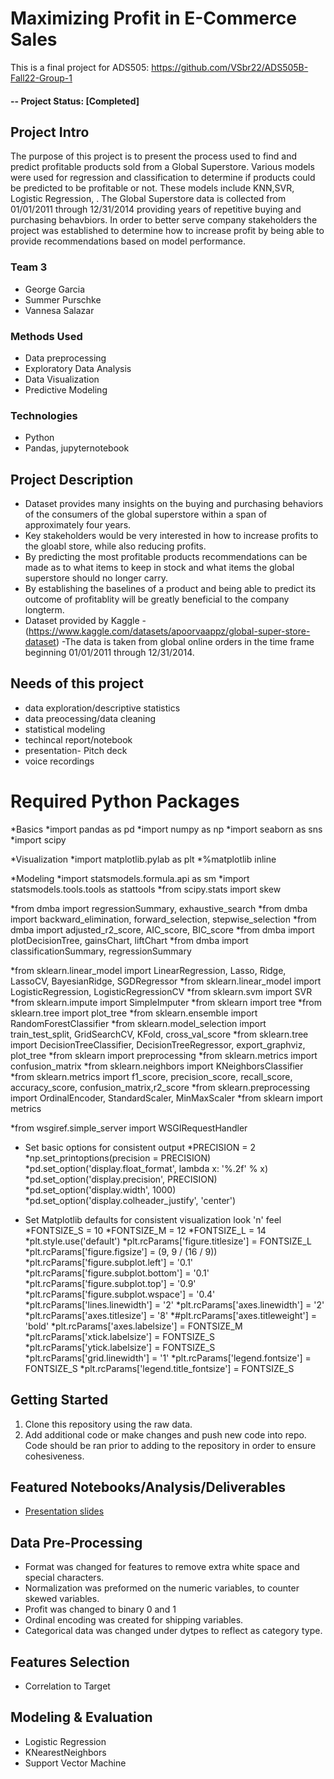 # Maximizing Profit in E-Commerce Sales 

This is a final project for ADS505: https://github.com/VSbr22/ADS505B-Fall22-Group-1

#### -- Project Status: [Completed]

## Project Intro
The purpose of this project is to present the process used to find and predict profitable products sold from a Global Superstore. Various models were used for regression and classification to determine if products could be predicted to be profitable or not. These models include KNN,SVR, Logistic Regression, . The Global Superstore data is collected from 01/01/2011 through 12/31/2014 providing years of repetitive buying and purchasing behavbiors. In order to better serve company stakeholders the project was established to determine how to increase profit by being able to provide recommendations based on model performance. 

### Team 3
* George Garcia
* Summer Purschke
* Vannesa Salazar


### Methods Used
* Data preprocessing
* Exploratory Data Analysis
* Data Visualization
* Predictive Modeling


### Technologies
* Python
* Pandas, jupyternotebook


## Project Description
- Dataset provides many insights on the buying and purchasing behaviors of the consumers of the global superstore within a span of approximately four years. 
- Key stakeholders would be very interested in how to increase profits to the gloabl store, while also reducing profits. 
- By predicting the most profitable products recommendations can be made as to what items to keep in stock and what items the global superstore should no longer carry. 
- By establishing the baselines of a product and being able to predict its outcome of profitablity will be greatly beneficial to the company longterm. 
- Dataset provided by Kaggle 
-(https://www.kaggle.com/datasets/apoorvaappz/global-super-store-dataset)
-The data is taken from global online orders in the time frame beginning 01/01/2011 through 12/31/2014.


## Needs of this project

- data exploration/descriptive statistics
- data preocessing/data cleaning
- statistical modeling
- techincal report/notebook
- presentation- Pitch deck
- voice recordings

# Required Python Packages
*Basics
*import pandas as pd
*import numpy as np
*import seaborn as sns
*import scipy

*Visualization
*import matplotlib.pylab as plt
*%matplotlib inline

*Modeling
*import statsmodels.formula.api as sm
*import statsmodels.tools.tools as stattools
*from scipy.stats import skew

*from dmba import regressionSummary, exhaustive_search
*from dmba import backward_elimination, forward_selection, stepwise_selection
*from dmba import adjusted_r2_score, AIC_score, BIC_score
*from dmba import plotDecisionTree, gainsChart, liftChart
*from dmba import classificationSummary, regressionSummary

*from sklearn.linear_model import LinearRegression, Lasso, Ridge, LassoCV, BayesianRidge, SGDRegressor
*from sklearn.linear_model import LogisticRegression, LogisticRegressionCV
*from sklearn.svm import SVR
*from sklearn.impute import SimpleImputer
*from sklearn import tree
*from sklearn.tree import plot_tree
*from sklearn.ensemble import RandomForestClassifier
*from sklearn.model_selection import train_test_split, GridSearchCV, KFold, cross_val_score
*from sklearn.tree import DecisionTreeClassifier, DecisionTreeRegressor, export_graphviz, plot_tree
*from sklearn import preprocessing
*from sklearn.metrics import confusion_matrix
*from sklearn.neighbors import KNeighborsClassifier
*from sklearn.metrics import f1_score, precision_score, recall_score, accuracy_score, confusion_matrix,r2_score
*from sklearn.preprocessing import OrdinalEncoder, StandardScaler, MinMaxScaler
*from sklearn import metrics

*from wsgiref.simple_server import WSGIRequestHandler

* Set basic options for consistent output
*PRECISION = 2
*np.set_printoptions(precision = PRECISION)
*pd.set_option('display.float_format', lambda x: '%.2f' % x)
*pd.set_option('display.precision', PRECISION)
*pd.set_option('display.width', 1000)
*pd.set_option('display.colheader_justify', 'center')

* Set Matplotlib defaults for consistent visualization look 'n' feel
*FONTSIZE_S = 10
*FONTSIZE_M = 12
*FONTSIZE_L = 14
*plt.style.use('default')
*plt.rcParams['figure.titlesize'] = FONTSIZE_L
*plt.rcParams['figure.figsize'] = (9, 9 / (16 / 9))
*plt.rcParams['figure.subplot.left'] = '0.1'
*plt.rcParams['figure.subplot.bottom'] = '0.1'
*plt.rcParams['figure.subplot.top'] = '0.9'
*plt.rcParams['figure.subplot.wspace'] = '0.4'
*plt.rcParams['lines.linewidth'] = '2'
*plt.rcParams['axes.linewidth'] = '2'
*plt.rcParams['axes.titlesize'] = '8'
*#plt.rcParams['axes.titleweight'] = 'bold'
*plt.rcParams['axes.labelsize'] = FONTSIZE_M
*plt.rcParams['xtick.labelsize'] = FONTSIZE_S
*plt.rcParams['ytick.labelsize'] = FONTSIZE_S
*plt.rcParams['grid.linewidth'] = '1'
*plt.rcParams['legend.fontsize'] = FONTSIZE_S
*plt.rcParams['legend.title_fontsize'] = FONTSIZE_S

## Getting Started

1. Clone this repository using the raw data.
2. Add additional code or make changes and push new code into repo. Code should be ran prior to adding to the repository in order to ensure cohesiveness. 


## Featured Notebooks/Analysis/Deliverables
* [Presentation slides ](https://docs.google.com/presentation/d/1hQ1v_VHhQWNttZtbZUAn5VgFi_z1K_R1qDin0TLAbKQ/edit#slide=id.gc6f9e470d_0_0)


## Data Pre-Processing
* Format was changed for features to remove extra white space and special characters.
* Normalization was preformed on the numeric variables, to counter skewed variables. 
* Profit was changed to binary 0 and 1
* Ordinal encoding was created for shipping variables. 
* Categorical data was changed under dytpes to reflect as category type. 




## Features Selection

* Correlation to Target 



## Modeling & Evaluation
* Logistic Regression
* KNearestNeighbors
* Support Vector Machine
